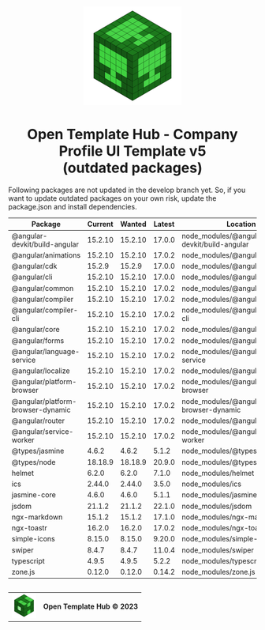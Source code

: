 <p align="center">
  <a href="https://opentemplatehub.com">
    <img src="https://raw.githubusercontent.com/open-template-hub/open-template-hub.github.io/master/assets/logo/ui/web-ui-logo.png" alt="Logo" width=200>
  </a>
</p>


<h1 align="center">
Open Template Hub - Company Profile UI Template v5
  <br/>
(outdated packages)
</h1>

Following packages are not updated in the develop branch yet. So, if you want to update outdated packages on your own risk, update the package.json and install dependencies.

| Package | Current | Wanted | Latest | Location |
| --- | --- | --- | --- | --- |
| @angular-devkit/build-angular | 15.2.10 | 15.2.10 | 17.0.0 | node_modules/@angular-devkit/build-angular |
| @angular/animations | 15.2.10 | 15.2.10 | 17.0.2 | node_modules/@angular/animations |
| @angular/cdk | 15.2.9 | 15.2.9 | 17.0.0 | node_modules/@angular/cdk |
| @angular/cli | 15.2.10 | 15.2.10 | 17.0.0 | node_modules/@angular/cli |
| @angular/common | 15.2.10 | 15.2.10 | 17.0.2 | node_modules/@angular/common |
| @angular/compiler | 15.2.10 | 15.2.10 | 17.0.2 | node_modules/@angular/compiler |
| @angular/compiler-cli | 15.2.10 | 15.2.10 | 17.0.2 | node_modules/@angular/compiler-cli |
| @angular/core | 15.2.10 | 15.2.10 | 17.0.2 | node_modules/@angular/core |
| @angular/forms | 15.2.10 | 15.2.10 | 17.0.2 | node_modules/@angular/forms |
| @angular/language-service | 15.2.10 | 15.2.10 | 17.0.2 | node_modules/@angular/language-service |
| @angular/localize | 15.2.10 | 15.2.10 | 17.0.2 | node_modules/@angular/localize |
| @angular/platform-browser | 15.2.10 | 15.2.10 | 17.0.2 | node_modules/@angular/platform-browser |
| @angular/platform-browser-dynamic | 15.2.10 | 15.2.10 | 17.0.2 | node_modules/@angular/platform-browser-dynamic |
| @angular/router | 15.2.10 | 15.2.10 | 17.0.2 | node_modules/@angular/router |
| @angular/service-worker | 15.2.10 | 15.2.10 | 17.0.2 | node_modules/@angular/service-worker |
| @types/jasmine | 4.6.2 | 4.6.2 | 5.1.2 | node_modules/@types/jasmine |
| @types/node | 18.18.9 | 18.18.9 | 20.9.0 | node_modules/@types/node |
| helmet | 6.2.0 | 6.2.0 | 7.1.0 | node_modules/helmet |
| ics | 2.44.0 | 2.44.0 | 3.5.0 | node_modules/ics |
| jasmine-core | 4.6.0 | 4.6.0 | 5.1.1 | node_modules/jasmine-core |
| jsdom | 21.1.2 | 21.1.2 | 22.1.0 | node_modules/jsdom |
| ngx-markdown | 15.1.2 | 15.1.2 | 17.1.0 | node_modules/ngx-markdown |
| ngx-toastr | 16.2.0 | 16.2.0 | 17.0.2 | node_modules/ngx-toastr |
| simple-icons | 8.15.0 | 8.15.0 | 9.20.0 | node_modules/simple-icons |
| swiper | 8.4.7 | 8.4.7 | 11.0.4 | node_modules/swiper |
| typescript | 4.9.5 | 4.9.5 | 5.2.2 | node_modules/typescript |
| zone.js | 0.12.0 | 0.12.0 | 0.14.2 | node_modules/zone.js |

<table align="right"><tr><td><a href="https://opentemplatehub.com"><img src="https://raw.githubusercontent.com/open-template-hub/open-template-hub.github.io/master/assets/logo/brand-logo.png" width="50px" alt="oth"/></a></td><td><b>Open Template Hub © 2023</b></td></tr></table>

